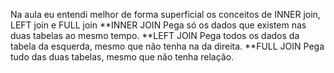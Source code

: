 Na aula eu entendi melhor de forma superficial os conceitos de INNER join, LEFT join e FULL join 
**INNER JOIN
Pega só os dados que existem nas duas tabelas ao mesmo tempo.
**LEFT JOIN
Pega todos os dados da tabela da esquerda, mesmo que não tenha na da direita.
**FULL JOIN
Pega tudo das duas tabelas, mesmo que não tenha relação.
